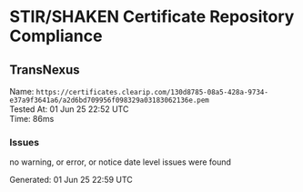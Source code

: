 # STIR/SHAKEN Certificate Repository Compliance

## TransNexus

Name: `https://certificates.clearip.com/130d8785-08a5-428a-9734-e37a9f3641a6/a2d6bd709956f098329a03183062136e.pem`\
Tested At: 01 Jun 25 22:52 UTC\
Time: 86ms

### Issues

no warning, or error, or notice date level issues were found

Generated: 01 Jun 25 22:59 UTC